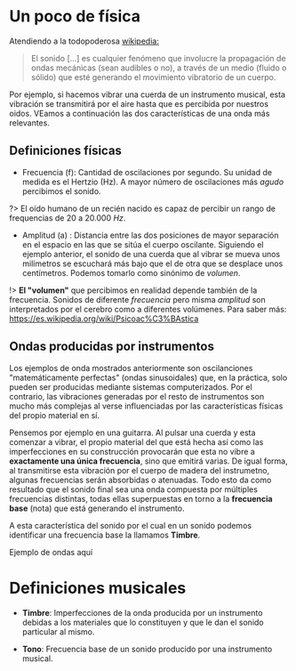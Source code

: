 # Un poco de física

Atendiendo a la todopoderosa [wikipedia:](https://es.wikipedia.org/wiki/Sonido)

> El sonido [...] es cualquier fenómeno que involucre la propagación de ondas mecánicas (sean audibles o no), a través de un medio (fluido o sólido) que esté generando el movimiento vibratorio de un cuerpo. 

Por ejemplo, si hacemos vibrar una cuerda de un instrumento musical, esta vibración se transmitirá por el aire hasta que es percibida por nuestros oidos. VEamos a continuación las dos características de una onda más relevantes.

## Definiciones físicas

- Frecuencia (f): Cantidad de oscilaciones por segundo. Su unidad de medida es el Hertzio (Hz). A mayor número de oscilaciones más _agudo_ percibimos el sonido.

?> El oído humano de un recién nacido es capaz de percibir un rango de frequencias de 20 a 20.000 _Hz_.

- Amplitud (a) : Distancia entre las dos posiciones de mayor separación en el espacio en las que se sitúa el cuerpo oscilante. Siguiendo el ejemplo anterior, el sonido de una cuerda que al vibrar se mueva unos milímetros se escuchará más bajo que el de otra que se desplace unos centímetros. Podemos tomarlo como sinónimo de _volumen_.

!> **El "volumen"** que percibimos en realidad depende también de la frecuencia. Sonidos de diferente _frecuencia_ pero misma _amplitud_ son interpretados por el cerebro como a diferentes volúmenes. Para saber más: https://es.wikipedia.org/wiki/Psicoac%C3%BAstica

## Ondas producidas por instrumentos

Los ejemplos de onda mostrados anteriormente son oscilanciones "matemáticamente perfectas" (ondas sinusoidales) que, en la práctica, solo pueden ser producidas mediante sistemas computerizados. Por el contrario, las vibraciones generadas por el resto de instrumentos son mucho más complejas al verse influenciadas por las características físicas del propio material en sí.

Pensemos por ejemplo en una guitarra. Al pulsar una cuerda y esta comenzar a vibrar, el propio material del que está hecha así como las imperfecciones en su construcción provocarán que esta no vibre a **exactamente una única frecuencia**, sino que emitirá varias. De igual forma, al transmitirse esta vibración por el cuerpo de madera del instrumetno, algunas frecuencias serán absorbidas o atenuadas. Todo esto da como resultado que el sonido final sea una onda compuesta por múltiples frecuencias distintas, todas ellas superpuestas en torno a la **frecuencia base** (nota) que está generando el instrumento. 

A esta característica del sonido por el cual en un sonido podemos identificar una frecuencia base la llamamos **Timbre**.

Ejemplo de ondas aquí

# Definiciones musicales

- **Timbre**: Imperfecciones de la onda producida por un instrumento debidas a los materiales que lo constituyen y que le dan el sonido particular al mismo.

- **Tono**: Frecuencia base de un sonido producido por una instrumento musical.